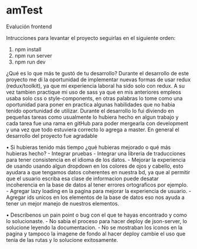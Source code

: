 # amTest
Evalución frontend

Intrucciones para levantar el proyecto seguirlas en el siguiente orden:
1. npm install
2. npm run server
3. npm run dev

¿Qué es lo que más te gustó de tu desarrollo?
    Durante el desarrollo de este proyecto me di la oportunidad de implementar nuevas formas de usar redux (redux/toolkit), ya que mi experiencia laboral ha sido solo con redux. 
    A su vez tambien practique mi uso de sass ya que en mis anteriores empleos usaba solo css o style-components, en otras palabras lo tome como una oportunidad para poner en practica algunas habilidades que no habia tenido oportunidad de utilizar.
    Durante el desarrollo lo fui diviendo en pequeñas tareas como usualmente lo hubiera hecho en algun trabajo y cada tarea fue una rama en gitHub para poder mergearla con development y una vez que todo estuviera correcto lo agrega a master.
    En general el desarrollo del proyecto fue agradable 


• Si hubieras tenido más tiempo ¿qué hubieras mejorado o qué más hubieras hecho?
    - Integrar pruebas
    - Integrar una libreria de traducciones para tener consistencia en el idioma de los datos.
    - Mejorar la experiencia de usando usando algun dropdown en los colores de ojos y cabello, esto ayudara a que tengamos datos coherentes en nuestra bd, ya que al permitir que el usuario escriba esa clase de informacion puede desatar incoherencia en la base de datos al tener errores ortograficos por ejemplo.
    - Agregar lazy loading en la pagina para mejorar la experiencia de usuario.
    - Agregar ids unicos en los elementos de la base de datos eso nos ayuda a tener un mejor manejo de nuestros elementos.

• Descríbenos un pain point o bug con el que te hayas encontrado y como lo
solucionaste.
    - No sabia el proceso para hacer deploy de json-server, lo solucione leyendo la documentacion.
    - No se mostraban los iconos en la pagina y tampoco la imagene de fondo al hacer deploy cambie el uso que tenia de las rutas y lo solucione exitosamente.




